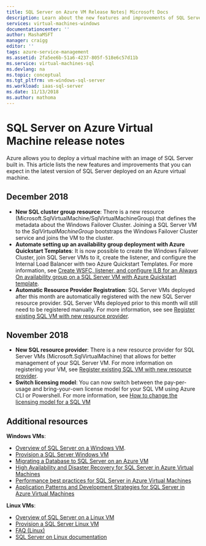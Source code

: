 ```yaml
---
title: SQL Server on Azure VM Release Notes| Microsoft Docs
description: Learn about the new features and improvements of SQL Server on an Azure VM
services: virtual-machines-windows
documentationcenter: ''
author: MashaMSFT
manager: craigg
editor: ''
tags: azure-service-management
ms.assetid: 2fa5ee6b-51a6-4237-805f-518e6c57d11b
ms.service: virtual-machines-sql
ms.devlang: na
ms.topic: conceptual
ms.tgt_pltfrm: vm-windows-sql-server
ms.workload: iaas-sql-server
ms.date: 11/13/2018
ms.author: mathoma
---
```

# SQL Server on Azure Virtual Machine release notes

Azure allows you to deploy a virtual machine with an image of SQL Server built in. This article lists the new features and improvements that you can expect in the latest version of SQL Server deployed on an Azure virtual machine. 

## December 2018
- **New SQL cluster group resource**: There is a new resource (Microsoft.SqlVirtualMachine/SqlVirtualMachineGroup) that defines the metadata about the Windows Failover Cluster. Joining a SQL Server VM to the *SqlVirtualMachineGroup* bootstraps the Windows Failover Cluster service and joins the VM to the cluster. 
- **Automate setting up an availability group deployment with Azure Quickstart Templates**: It is now possible to create the Windows Failover Cluster, join SQL Server VMs to it, create the listener, and configure the Internal Load Balancer with two Azure Quickstart Templates. For more information, see [Create WSFC, listener, and configure ILB for an Always On availability group on a SQL Server VM with Azure Quickstart template](virtual-machines-windows-sql-ag-arm-how-to.md). 
- **Automatic Resource Provider Registration**: SQL Server VMs deployed after this month are automatically registered with the new SQL Server resource provider. SQL Server VMs deployed prior to this month will still need to be registered manually. For more information, see see [Register existing SQL VM with new resource provider](virtual-machines-windows-sql-ahb.md#register-existing-sql-server-vm-with-new-resource-provider).  


## November 2018
- **New SQL resource provider**: There is a new resource provider for SQL Server VMs  (Microsoft.SqlVirtualMachine) that allows for better management of your SQL Server VM. For more information on registering your VM, see [Register existing SQL VM with new resource provider](virtual-machines-windows-sql-ahb.md#register-existing-sql-server-vm-with-new-resource-provider).
- **Switch licensing model**: You can now switch between the pay-per-usage and bring-your-own license model for your SQL VM using Azure CLI or Powershell. For more information, see [How to change the licensing model for a SQL VM](virtual-machines-windows-sql-ahb.md)



## Additional resources

**Windows VMs**:

* [Overview of SQL Server on a Windows VM](virtual-machines-windows-sql-server-iaas-overview.md).
* [Provision a SQL Server Windows VM](virtual-machines-windows-portal-sql-server-provision.md)
* [Migrating a Database to SQL Server on an Azure VM](virtual-machines-windows-migrate-sql.md)
* [High Availability and Disaster Recovery for SQL Server in Azure Virtual Machines](virtual-machines-windows-sql-high-availability-dr.md)
* [Performance best practices for SQL Server in Azure Virtual Machines](virtual-machines-windows-sql-performance.md)
* [Application Patterns and Development Strategies for SQL Server in Azure Virtual Machines](virtual-machines-windows-sql-server-app-patterns-dev-strategies.md)

**Linux VMs**:

* [Overview of SQL Server on a Linux VM](../../linux/sql/sql-server-linux-virtual-machines-overview.md)
* [Provision a SQL Server Linux VM](../../linux/sql/provision-sql-server-linux-virtual-machine.md)
* [FAQ (Linux)](../../linux/sql/sql-server-linux-faq.md)
* [SQL Server on Linux documentation](https://docs.microsoft.com/sql/linux/sql-server-linux-overview)
